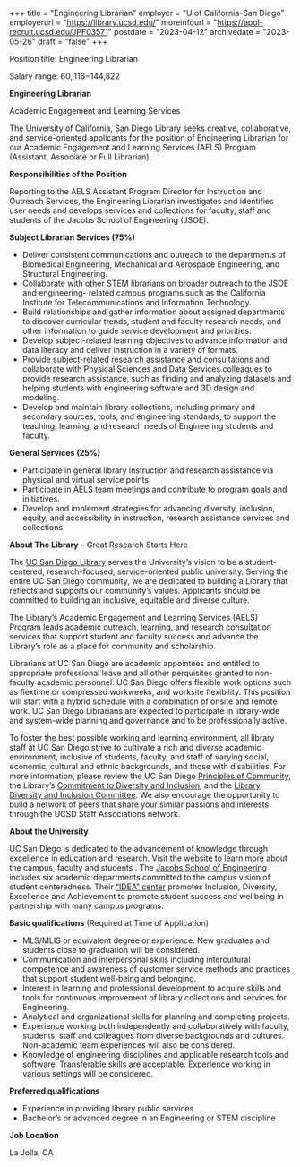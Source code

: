 +++
title = "Engineering Librarian"
employer = "U of California-San Diego"
employerurl = "https://library.ucsd.edu/"
moreinfourl = "https://apol-recruit.ucsd.edu/JPF03571"
postdate = "2023-04-12"
archivedate = "2023-05-26"
draft = "false"
+++

Position title: Engineering Librarian

Salary range: $60,116-$144,822


**Engineering Librarian**

Academic Engagement and Learning Services

The University of California, San Diego Library seeks creative, collaborative, and service-oriented applicants for the position of Engineering Librarian for our Academic Engagement and Learning Services (AELS) Program (Assistant, Associate or Full Librarian).

**Responsibilities of the Position**

Reporting to the AELS Assistant Program Director for Instruction and Outreach Services, the Engineering Librarian investigates and identifies user needs and develops services and collections for faculty, staff and students of the Jacobs School of Engineering (JSOE).

**Subject Librarian Services (75%)**

- Deliver consistent communications and outreach to the departments of Biomedical Engineering, Mechanical and Aerospace Engineering, and Structural Engineering.
- Collaborate with other STEM librarians on broader outreach to the JSOE and engineering- related campus programs such as the California Institute for Telecommunications and Information Technology.
- Build relationships and gather information about assigned departments to discover curricular trends, student and faculty research needs, and other information to guide service development and priorities.
- Develop subject-related learning objectives to advance information and data literacy and deliver instruction in a variety of formats.
- Provide subject-related research assistance and consultations and collaborate with Physical Sciences and Data Services colleagues to provide research assistance, such as finding and analyzing datasets and helping students with engineering software and 3D design and modeling.
- Develop and maintain library collections, including primary and secondary sources, tools, and engineering standards, to support the teaching, learning, and research needs of Engineering students and faculty.

**General Services (25%)**

- Participate in general library instruction and research assistance via physical and virtual service points.
- Participate in AELS team meetings and contribute to program goals and initiatives.
- Develop and implement strategies for advancing diversity, inclusion, equity, and accessibility in instruction, research assistance services and collections.

**About The Library** – Great Research Starts Here

The [UC San Diego Library](https://library.ucsd.edu/about/index.html) serves the University’s vision to be a student-centered, research-focused, service-oriented public university. Serving the entire UC San Diego community, we are dedicated to building a Library that reflects and supports our community’s values. Applicants should be committed to building an inclusive, equitable and diverse culture.

The Library’s Academic Engagement and Learning Services (AELS) Program leads academic outreach, learning, and research consultation services that support student and faculty success and advance the Library’s role as a place for community and scholarship.

Librarians at UC San Diego are academic appointees and entitled to appropriate professional leave and all other perquisites granted to non-faculty academic personnel. UC San Diego offers flexible work options such as flextime or compressed workweeks, and worksite flexibility. This position will start with a hybrid schedule with a combination of onsite and remote work. UC San Diego Librarians are expected to participate in library-wide and system-wide planning and governance and to be professionally active.

To foster the best possible working and learning environment, all library staff at UC San Diego strive to cultivate a rich and diverse academic environment, inclusive of students, faculty, and staff of varying social, economic, cultural and ethnic backgrounds, and those with disabilities. For more information, please review the UC San Diego [Principles of Community](https://ucsd.edu/about/principles.html), the Library’s [Commitment to Diversity and Inclusion](https://library.ucsd.edu/about/diversity-and-inclusion/library-commitment.html), and the [Library Diversity and Inclusion Committee](https://library.ucsd.edu/about/lauc-sd/5_committees/diversity/index.html). We also encourage the opportunity to build a network of peers that share your similar passions and interests through the UCSD Staff Associations network.

**About the University**

UC San Diego is dedicated to the advancement of knowledge through excellence in education and research. Visit the [website](https://ucsd.edu/about/index.html) to learn more about the campus, faculty and students . The [Jacobs School of Engineering](https://jacobsschool.ucsd.edu/about) includes six academic departments committed to the campus vision of student centeredness. Their [“IDEA” center](https://jacobsschool.ucsd.edu/idea/about) promotes Inclusion, Diversity, Excellence and Achievement to promote student success and wellbeing in partnership with many campus programs.

**Basic qualifications** (Required at Time of Application)

- MLS/MLIS or equivalent degree or experience. New graduates and students close to graduation will be considered.
- Communication and interpersonal skills including intercultural competence and awareness of customer service methods and practices that support student well-being and belonging.
- Interest in learning and professional development to acquire skills and tools for continuous improvement of library collections and services for Engineering.
- Analytical and organizational skills for planning and completing projects.
- Experience working both independently and collaboratively with faculty, students, staff and colleagues from diverse backgrounds and cultures. Non-academic team experiences will also be considered.
- Knowledge of engineering disciplines and applicable research tools and software. Transferable skills are acceptable. Experience working in various settings will be considered.

**Preferred qualifications**

- Experience in providing library public services
- Bachelor’s or advanced degree in an Engineering or STEM discipline

**Job Location**

La Jolla, CA
